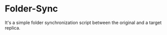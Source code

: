 # Folder-Sync
It's a simple folder synchronization script between the original and a target replica.
